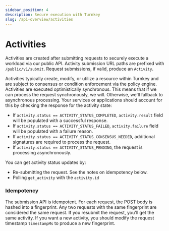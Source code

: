 ```yaml
---
sidebar_position: 4
description: Secure execution with Turnkey
slug: /api-overview/activities
---
```


# Activities

Activities are created after submitting requests to securely execute a workload via our public API. Activity submission URL paths are prefixed with `/public/v1/submit`. Request submissions, if valid, produce an `Activity`.

Activities typically create, modify, or utilize a resource within Turnkey and are subject to consensus or condition enforcement via the policy engine. Activities are executed optimistically synchronous. This means that if we can process the request synchronously, we will. Otherwise, we'll fallback to asynchronous processing. Your services or applications should account for this by checking the response for the activity state:

- If `activity.status == ACTIVITY_STATUS_COMPLETED`, `activity.result` field will be populated with a successful response.
- If `activity.status == ACTIVITY_STATUS_FAILED`, `activity.failure` field will be populated with a failure reason.
- If `activity.status == ACTIVITY_STATUS_CONSENSUS_NEEDED`, additional signatures are required to process the request.
- If `activity.status == ACTIVITY_STATUS_PENDING`, the request is processing asynchronously.

You can get activity status updates by:

- Re-submitting the request. See the notes on idempotency below.
- Polling `get_activity` with the `activity.id`

### Idempotency

The submission API is idempotent. For each request, the POST body is hashed into a fingerprint. Any two requests with the same fingerprint are considered the same request. If you resubmit the request, you'll get the same activity. If you want a new activity, you should modify the request timestamp `timestampMs` to produce a new fingerprint.
